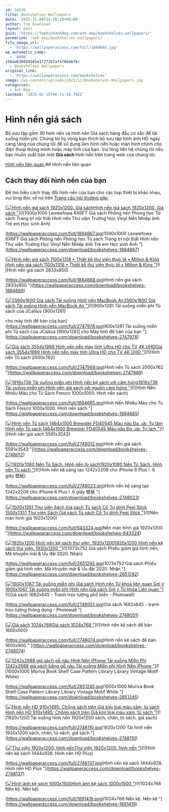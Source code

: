```yaml
---
id: 34539
title: Bookshelves Wallpapers
date: '2021-11-09T14:26:10+00:00'
author: Top Download
layout: post
guid: 'https://Tophinhanhdep.com/anh-dep/bookshelves-wallpapers/'
permalink: /anh-dep/bookshelves-wallpapers/
fifu_image_url:
  - 'https://wallpaperaccess.com/full/1884665.jpg'
wp_automatic_camp:
  - '8098'
158aa626010181e17771b7af470dab78:
  - Bookshelves Wallpapers
original_link:
  - 'https://wallpaperaccess.com/bookshelves'
image: /wp-content/uploads/2021/11/Bookshelves-Wallpapers.jpg
categories:
  - Ảnh Đẹp
lastmod: '2025-02-15T06:21:18.792Z'
---
```

# Hình nền giá sách

Bộ sưu tập gồm 30 hình nền và hình nền Giá sách hàng đầu có sẵn để tải xuống miễn phí. Chúng tôi hy vọng bạn thích bộ sưu tập hình ảnh HD ngày càng tăng của chúng tôi để sử dụng làm hình nền hoặc màn hình chính cho điện thoại thông minh hoặc máy tính của bạn. Vui lòng liên hệ chúng tôi nếu bạn muốn xuất bản một **Giá sách** hình nền trên trang web của chúng tôi.

[Hình nền liên quan ](#related) ## Hình nền liên quan

## Cách thay đổi hình nền của bạn

Để tìm hiểu cách thay đổi hình nền của bạn cho các loại thiết bị khác nhau, vui lòng đọc về nó trên [Trang câu hỏi thường gặp](https://tophinhanhdep.com/faq/).

  
[[![Hình nền giá sách 1920x1200.  Giá sách](https://wallpaperaccess.com/full/1884665.jpg)Hình nền giá sách 1920x1200. Giá sách "](https://wallpaperaccess.com/download/bookshelves-1884665)](![1000x1000 Leowefowa 6X6FT Giá sách Phông nền Phòng học Tủ sách Trang trí nội thất Hình nền Thư viện Trường Học Vinyl Nền Nhiếp ảnh Trẻ em Học sinh Ảnh)

(https://wallpaperaccess.com/full/1884667.jpg)1000x1000 Leowefowa 6X6FT Giá sách Phông nền Phòng học Tủ sách Trang trí nội thất Hình nền Thư viện Trường Học Vinyl Nền Nhiếp ảnh Trẻ em Học sinh Ảnh "](https://wallpaperaccess.com/download/bookshelves-1884667)

[[![Hình nền giá sách 1100x1318 • Thiết kế thư viện thực tế • Milton & King](https://wallpaperaccess.com/full/1884664.jpg)Hình nền giá sách 1100x1318 • Thiết kế thư viện thực tế • Milton &amp; King "](https://wallpaperaccess.com/download/bookshelves-1884664)](![Hình nền giá sách 2833x850)

(https://wallpaperaccess.com/full/1884668.jpg)Hình nền giá sách 2833x850 "](https://wallpaperaccess.com/download/bookshelves-1884668)

[[![2560x1600 Giá sách Tải xuống Hình nền MacBook Air](https://wallpaperaccess.com/full/2747974.jpg)2560x1600 Giá sách Tải xuống Hình nền MacBook Air "](https://wallpaperaccess.com/download/bookshelves-2747974)](![900x1281 Tải xuống miễn phí Tủ sách của JCallius [900x1281)

 cho máy tính để bàn của bạn](https://wallpaperaccess.com/full/2747978.jpg)900x1281 Tải xuống miễn phí Tủ sách của JCallius \[900x1281\] cho Máy tính để bàn của bạn "](https://wallpaperaccess.com/download/bookshelves-2747978)

[[![Giá sách 3554x1999 Hình nền nền máy tính Ultra HD cho TV 4K UHD](https://wallpaperaccess.com/full/2747979.jpg)Giá sách 3554x1999 Hình nền nền máy tính Ultra HD cho TV 4K UHD "](https://wallpaperaccess.com/download/bookshelves-2747979)](![Hình nền Tủ sách 2000x762)

(https://wallpaperaccess.com/full/2747989.jpg)Hình nền Tủ sách 2000x762 "](https://wallpaperaccess.com/download/bookshelves-2747989)

[[![1916x736 Tải xuống miễn phí Hình nền kệ sách với cảm hứng](https://wallpaperaccess.com/full/2747995.jpg)1916x736 Tải xuống miễn phí Hình nền giá sách với nguồn cảm hứng "](https://wallpaperaccess.com/download/bookshelves-2747995)](![Hình Nền Nhiều Màu cho Tủ Sách Fresco 1000x1000.  Hình nền sách)

(https://wallpaperaccess.com/full/1884685.jpg)Hình Nền Nhiều Màu cho Tủ Sách Fresco 1000x1000. Hình nền sách "](https://wallpaperaccess.com/download/bookshelves-1884685)

[[![Hình nền Tủ sách 1464x1500 Brewster FD40545 Màu nâu Đa .uk: Tự làm](https://wallpaperaccess.com/full/2683465.jpg)Hình nền Tủ sách 1464x1500 Brewster FD40545 Màu nâu Đa .uk: Tự làm "](https://wallpaperaccess.com/download/bookshelves-2683465)](![Hình nền giá sách 5591x3543)

(https://wallpaperaccess.com/full/2748012.jpg)Hình nền giá sách 5591x3543 "](https://wallpaperaccess.com/download/bookshelves-2748012)

[[![1920x1080 Nền Tủ Sách.  Hình nền tủ sách](https://wallpaperaccess.com/full/2651247.jpg)1920x1080 Nền Tủ Sách. Hình nền Tủ sách "](https://wallpaperaccess.com/download/bookshelves-2651247)](![Hình nền kệ sáng tạo 1242x2208 cho iPhone 6 Plus !. 6 giây 壁紙)

(https://wallpaperaccess.com/full/2748023.jpg)Hình nền kệ sáng tạo 1242x2208 cho iPhone 6 Plus !. 6 giây 壁紙 "](https://wallpaperaccess.com/download/bookshelves-2748023)

[[![1500x1351 Thư viện Sách Giá sách Tủ sách Cổ Tự dính Peel Stick](https://wallpaperaccess.com/full/2748025.jpg)1500x1351 Thư viện Sách Giá sách Tủ sách Cổ Tự dính Peel Stick "](https://wallpaperaccess.com/download/bookshelves-2748025)](![Nền màn hình giá 1920x1200)

(https://wallpaperaccess.com/full/643324.jpg)Nền màn hình giá 1920x1200 "](https://wallpaperaccess.com/download/bookshelves-643324)

[[![1920x1200 Hình nền kệ sách thư viện.  1920x1200](https://wallpaperaccess.com/full/2748032.jpg)1920x1200 Hình nền kệ sách thư viện. 1920x1200 "](https://wallpaperaccess.com/download/bookshelves-2748032)](![1073x752 Giá sách Phiếu giảm giá hình nền, Mã khuyến mãi & Ưu đãi 2020. Nhận)

(https://wallpaperaccess.com/full/2651292.jpg)1073x752 Giá sách Phiếu giảm giá hình nền, Mã khuyến mãi &amp; Ưu đãi 2020. Nhận "](https://wallpaperaccess.com/download/bookshelves-2651292)

[[![1600x1067 Tải xuống miễn phí Giá sách Hình nền Từ khóa liên quan Gợi ý](https://wallpaperaccess.com/full/2748043.jpg)1600x1067 Tải xuống miễn phí Hình nền Giá sách Gợi ý Từ khóa Liên quan "](https://wallpaperaccess.com/download/bookshelves-2748043)](![Giá sách 1682x645 - Tranh treo tường phổ biến - Photowall)

(https://wallpaperaccess.com/full/2748051.jpg)Giá sách 1682x645 - tranh treo tường thông dụng - Photowall "](https://wallpaperaccess.com/download/bookshelves-2748051)

[[![Giá sách 1024x768](https://wallpaperaccess.com/full/2748057.png)Giá sách 1024x768 "](https://wallpaperaccess.com/download/bookshelves-2748057)](![Hình nền kệ sách để bàn 1600x900)

(https://wallpaperaccess.com/full/2748074.jpg)Hình nền kệ sách để bàn 1600x900 " ](https://wallpaperaccess.com/download/bookshelves-2748074)

[[![1242x2688 giá sách gỗ nâu Hình Nền iPhone Tải xuống Miễn Phí](https://wallpaperaccess.com/full/2748076.jpg)1242x2688 giá sách bằng gỗ nâu Tải xuống Miễn phí Hình Nền iPhone "](https://wallpaperaccess.com/download/bookshelves-2748076)](![1000x1000 Muriva Book Shelf Case Pattern Library Library Vintage Motif White)

(https://wallpaperaccess.com/full/2651245.jpg)1000x1000 Muriva Book Shelf Case Pattern Library Library Vintage Motif White "](https://wallpaperaccess.com/download/bookshelves-2651245)

[[![Hình nền HD 910x1495: Chồng sách trên Giá kim loại màu xám, tủ sách](https://wallpaperaccess.com/full/2748086.jpg)Hình nền HD 910x1495: Chồng sách trên Giá kim loại màu xám, tủ sách "](https://wallpaperaccess.com/download/bookshelves-2748086)](![1920x1200 Tải xuống hình nền 1920x1200 sách, chân, tủ sách, giá sách)

(https://wallpaperaccess.com/full/2748110.jpg)1920x1200 Tải hình nền 1920x1200 sách, chân, tủ sách, giá sách "](https://wallpaperaccess.com/download/bookshelves-2748110)

[[![Thư viện 1920x1200: hình nền](https://wallpaperaccess.com/full/2748136.jpg)Thư viện 1920x1200: hình nền "](https://wallpaperaccess.com/download/bookshelves-2748136)](![Hình nền kệ sách 1444x928.  Hình nền HD Plus)

(https://wallpaperaccess.com/full/2748137.jpg)Hình nền kệ sách 1444x928. Hình nền HD Plus "](https://wallpaperaccess.com/download/bookshelves-2748137)

[[![Hình ảnh kệ sách 1000x1500](https://wallpaperaccess.com/full/2748144.jpg)Hình ảnh kệ sách 1000x1500 "](https://wallpaperaccess.com/download/bookshelves-2748144)](![1024x768 Nền kệ.  Nền kệ)

(https://wallpaperaccess.com/full/1891419.png)1024x768 Nền kệ. Nền kệ "](https://wallpaperaccess.com/download/bookshelves-1891419)
